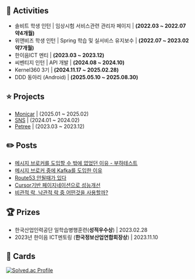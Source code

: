 ## 📔 Activities
- 솔비트 학생 인턴 | 임상시험 서비스관련 관리자 페이지 | **(2022.03 ~ 2022.07 약4개월)**
- 위앤비즈 학생 인턴 | Spring 학습 및 실서비스 유지보수 | **(2022.07 ~ 2023.02 약7개월)**
- 한이음ICT 멘티 | **(2023.03 ~ 2023.12)**
- 씨벤티지 인턴 | API 개발 | **(2024.08 ~ 2024.10)**
- Kernel360 3기 | **(2024.11.17 ~ 2025.02.28)**
- DDD 동아리 (Android) | **(2025.05.10 ~ 2025.08.30)**

## ⭐ Projects
- [Monicar](https://github.com/Kernel360/KDEV3_monicar_BE) | (2025.01 ~ 2025.02)
- [SNS](https://github.com/Suxxxxhyun/sns-project) | (2024.01 ~ 2024.02) 
- [Petree](https://github.com/next-petree/backend) | (2023.03 ~ 2023.12)

## ✏️ Posts
- [메시지 브로커를 도입할 수 밖에 없었던 이유 - 부하테스트](https://www.canva.com/design/DAGfcRy6xGE/q6HvKo_qZ0ftXHH79zK6rg/edit?utm_content=DAGfcRy6xGE&utm_campaign=designshare&utm_medium=link2&utm_source=sharebutton)
- [메시지 브로커 중에 Kafka를 도입한 이유](https://github.com/Kernel360/KDEV3_monicar_BE/wiki/%EB%A9%94%EC%8B%9C%EC%A7%80-%EB%B8%8C%EB%A1%9C%EC%BB%A4-%EC%A4%91%EC%97%90-Kafka%EB%A5%BC-%EB%8F%84%EC%9E%85%ED%95%9C-%EC%9D%B4%EC%9C%A0)
- [Route53 안될때가 있다](https://github.com/Kernel360/KDEV3_monicar_BE/wiki/Route53-%EC%95%88%EB%90%A0%EB%95%8C%EA%B0%80-%EC%9E%88%EB%8B%A4.)
- [Cursor기반 페이지네이션으로 성능개선](https://qkrtngus116.tistory.com/91)
- [비관적 락, 낙관적 락 중 어떤것을 사용할까?](https://qkrtngus116.tistory.com/90)

  
## 🏆 Prizes
- 한국산업인력공단 일학습병행훈련(**성적우수상**) | 2023.02.28
- 2023년 한이음 ICT멘토링 (**한국정보산업연합회장상**) | 2023.11.10

## 📙 Cards
[![Solved.ac Profile](http://mazassumnida.wtf/api/generate_badge?boj=qkrtngus116)](https://solved.ac/qkrtngus116)
